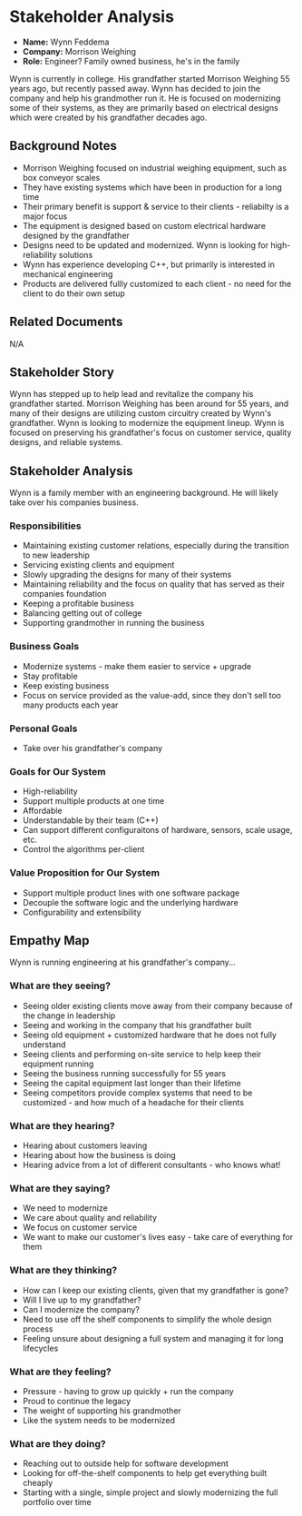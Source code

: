 # Stakeholder Analysis

* **Name:** Wynn Feddema
* **Company:** Morrison Weighing
* **Role:** Engineer? Family owned business, he's in the family

Wynn is currently in college. His grandfather started Morrison Weighing 55 years ago, but recently passed away. Wynn has decided to join the company and help his grandmother run it. He is focused on modernizing some of their systems, as they are primarily based on electrical designs which were created by his grandfather decades ago.

## Background Notes

* Morrison Weighing focused on industrial weighing equipment, such as box conveyor scales
* They have existing systems which have been in production for a long time
* Their primary benefit is support & service to their clients - reliabilty is a major focus
* The equipment is designed based on custom electrical hardware designed by the grandfather
* Designs need to be updated and modernized. Wynn is looking for high-reliability solutions
* Wynn has experience developing C++, but primarily is interested in mechanical engineering
* Products are delivered fullly customized to each client - no need for the client to do their own setup

## Related Documents

N/A

## Stakeholder Story

Wynn has stepped up to help lead and revitalize the company his grandfather started. Morrison Weighing has been around for 55 years, and many of their designs are utilizing custom circuitry created by Wynn's grandfather. Wynn is looking to modernize the equipment lineup. Wynn is focused on preserving his grandfather's focus on customer service, quality designs, and reliable systems.

## Stakeholder Analysis

Wynn is a family member with an engineering background. He will likely take over his companies business.

### Responsibilities

* Maintaining existing customer relations, especially during the transition to new leadership
* Servicing existing clients and equipment
* Slowly upgrading the designs for many of their systems
* Maintaining reliability and the focus on quality that has served as their companies foundation
* Keeping a profitable business
* Balancing getting out of college
* Supporting grandmother in running the business

### Business Goals

* Modernize systems - make them easier to service + upgrade
* Stay profitable
* Keep existing business
* Focus on service provided as the value-add, since they don't sell too many products each year

### Personal Goals

* Take over his grandfather's company

### Goals for Our System

* High-reliability
* Support multiple products at one time
* Affordable
* Understandable by their team (C++)
* Can support different configuraitons of hardware, sensors, scale usage, etc.
* Control the algorithms per-client

### Value Proposition for Our System

* Support multiple product lines with one software package
* Decouple the software logic and the underlying hardware
* Configurability and extensibility

## Empathy Map

Wynn is running engineering at his grandfather's company…

### What are they seeing?

* Seeing older existing clients move away from their company because of the change in leadership
* Seeing and working in the company that his grandfather built
* Seeing old equipment + customized hardware that he does not fully understand
* Seeing clients and performing on-site service to help keep their equipment running
* Seeing the business running successfully for 55 years
* Seeing the capital equipment last longer than their lifetime
* Seeing competitors provide complex systems that need to be customized - and how much of a headache for their clients

### What are they hearing?

* Hearing about customers leaving
* Hearing about how the business is doing
* Hearing advice from a lot of different consultants - who knows what!

### What are they saying?

* We need to modernize
* We care about quality and reliability
* We focus on customer service
* We want to make our customer's lives easy - take care of everything for them

### What are they thinking?

* How can I keep our existing clients, given that my grandfather is gone?
* Will I live up to my grandfather?
* Can I modernize the company?
* Need to use off the shelf components to simplify the whole design process
* Feeling unsure about designing a full system and managing it for long lifecycles

### What are they feeling?

* Pressure - having to grow up quickly + run the company
* Proud to continue the legacy
* The weight of supporting his grandmother
* Like the system needs to be modernized

### What are they doing?

* Reaching out to outside help for software development
* Looking for off-the-shelf components to help get everything built cheaply
* Starting with a single, simple project and slowly modernizing the full portfolio over time
